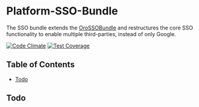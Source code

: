 # Platform-SSO-Bundle

The SSO bundle extends the [OroSSOBundle](https://github.com/orocrm/platform/tree/master/src/Oro/Bundle/SSOBundle) and restructures the core SSO functionality to enable multiple third-parties, instead of only Google.

[![Code Climate](https://codeclimate.com/github/DigitalState/Platform-SSO-Bundle/badges/gpa.svg)](https://codeclimate.com/github/DigitalState/Platform-SSO-Bundle)
[![Test Coverage](https://codeclimate.com/github/DigitalState/Platform-SSO-Bundle/badges/coverage.svg)](https://codeclimate.com/github/DigitalState/Platform-SSO-Bundle/coverage)



## Table of Contents

- [Todo](#todo)

## Todo
